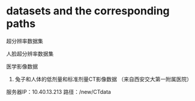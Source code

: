 # datasets and the corresponding paths

超分辨率数据集



人脸超分辨率数据集



医学影像数据

1. 兔子和人体的低剂量和标准剂量CT影像数据 （来自西安交大第一附属医院）

服务器IP：10.40.13.213 
路径：/new/CTdata